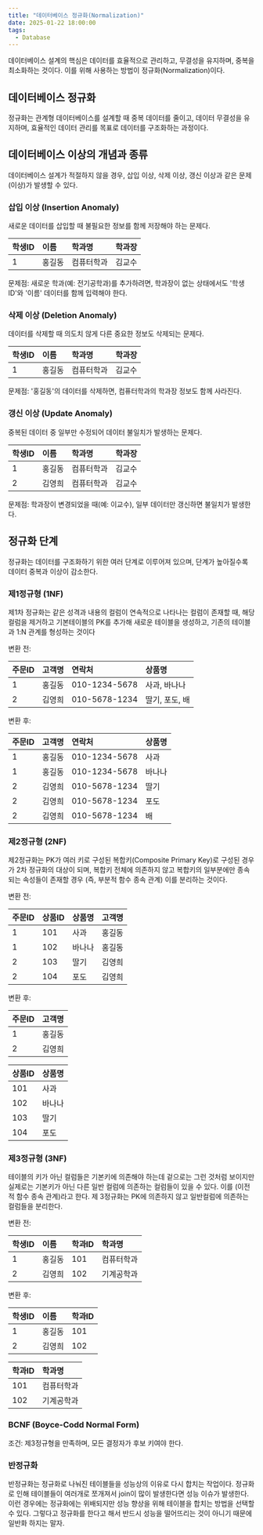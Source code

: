 ```yaml
---
title: "데이터베이스 정규화(Normalization)"
date: 2025-01-22 18:00:00
tags: 
  - Database
---
```


데이터베이스 설계의 핵심은 데이터를 효율적으로 관리하고,
무결성을 유지하며,
중복을 최소화하는 것이다.
이를 위해 사용하는 방법이 정규화(Normalization)이다.

## 데이터베이스 정규화

정규화는 관계형 데이터베이스를 설계할 때 중복 데이터를 줄이고, 데이터 무결성을 유지하며, 효율적인 데이터 관리를 목표로 데이터를 구조화하는 과정이다.

## 데이터베이스 이상의 개념과 종류

데이터베이스 설계가 적절하지 않을 경우, 삽입 이상, 삭제 이상, 갱신 이상과 같은 문제(이상)가 발생할 수 있다.

### 삽입 이상 (Insertion Anomaly)

새로운 데이터를 삽입할 때 불필요한 정보를 함께 저장해야 하는 문제다.

| 학생ID | 이름  | 학과명   | 학과장 |
|:-----|:----|:------|:----|
| 1    | 홍길동 | 컴퓨터학과 | 김교수 |

문제점: 새로운 학과(예: 전기공학과)를 추가하려면, 학과장이 없는 상태에서도 '학생ID'와 '이름' 데이터를 함께 입력해야 한다.

### 삭제 이상 (Deletion Anomaly)

데이터를 삭제할 때 의도치 않게 다른 중요한 정보도 삭제되는 문제다.

| 학생ID | 이름  | 학과명   | 학과장 |
|:-----|:----|:------|:----|
| 1    | 홍길동 | 컴퓨터학과 | 김교수 |

문제점: '홍길동'의 데이터를 삭제하면, 컴퓨터학과의 학과장 정보도 함께 사라진다.

### 갱신 이상 (Update Anomaly)

중복된 데이터 중 일부만 수정되어 데이터 불일치가 발생하는 문제다.

| 학생ID | 이름  | 학과명   | 학과장 |
|:-----|:----|:------|:----|
| 1    | 홍길동 | 컴퓨터학과 | 김교수 |
| 2    | 김영희 | 컴퓨터학과 | 김교수 |
문제점: 학과장이 변경되었을 때(예: 이교수), 일부 데이터만 갱신하면 불일치가 발생한다.

## 정규화 단계

정규화는 데이터를 구조화하기 위한 여러 단계로 이루어져 있으며, 단계가 높아질수록 데이터 중복과 이상이 감소한다.

### 제1정규형 (1NF)

제1차 정규화는 같은 성격과 내용의 컬럼이 연속적으로 나타나는 컬럼이 존재할 때, 
해당 컬럼을 제거하고 기본테이블의 PK를 추가해 새로운 테이블을 생성하고, 기존의 테이블과 1:N 관계를 형성하는 것이다

변환 전:

| 주문ID | 고객명 | 연락처           | 상품명       |
|:-----|:----|:--------------|:----------|
| 1    | 홍길동 | 010-1234-5678 | 사과, 바나나   |
| 2    | 김영희 | 010-5678-1234 | 딸기, 포도, 배 |

변환 후:

| 주문ID | 고객명 | 연락처           | 상품명 |
|:-----|:----|:--------------|:----|
| 1    | 홍길동 | 010-1234-5678 | 사과  |
| 1    | 홍길동 | 010-1234-5678 | 바나나 |
| 2    | 김영희 | 010-5678-1234 | 딸기  |
| 2    | 김영희 | 010-5678-1234 | 포도  |
| 2    | 김영희 | 010-5678-1234 | 배   |

### 제2정규형 (2NF)

제2정규화는 PK가 여러 키로 구성된 복합키(Composite Primary Key)로 구성된 경우가 2차 정규화의 대상이 되며, 
복합키 전체에 의존하지 않고 복합키의 일부분에만 종속되는 속성들이 존재할 경우 (즉, 부분적 함수 종속 관계) 이를 분리하는 것이다.

변환 전:

| 주문ID | 상품ID | 상품명  | 고객명  |
|:-----|:-----|:-----|:-----|
| 1	   | 101  | 	사과	 | 홍길동  |
| 1	   | 102  | 	바나나 | 	홍길동 |
| 2	   | 103	 | 딸기   | 	김영희 |
| 2	   | 104	 | 포도   | 	김영희 |

변환 후:

| 주문ID | 고객명  |
|:-----|:-----|
| 1    | 	홍길동 |
| 2    | 	김영희 |

| 상품ID | 	상품명 |
|:-----|:-----|
| 101  | 	사과  |
| 102  | 	바나나 |
| 103  | 	딸기  |
| 104  | 	포도  |

### 제3정규형 (3NF)

테이블의 키가 아닌 컬럼들은 기본키에 의존해야 하는데 겉으로는 그런 것처럼 보이지만 실제로는 기본키가 아닌 다른 일반 컬럼에 의존하는 컬럼들이 있을 수 있다.
이를 (이전적 함수 종속 관계)라고 한다.
제 3정규화는 PK에 의존하지 않고 일반컬럼에 의존하는 컬럼들을 분리한다.

변환 전:

| 학생ID | 	이름	 | 학과ID | 	학과명   |
|:-----|:-----|:-----|:-------|
| 1    | 	홍길동 | 	101 | 	컴퓨터학과 |
| 2    | 	김영희 | 	102 | 	기계공학과 |

변환 후:

| 학생ID | 	이름  | 	학과ID |
|:-----|:-----|:------|
| 1    | 	홍길동 | 	101  |
| 2    | 	김영희 | 	102  |

| 학과ID | 	학과명  |
|:-----|:------|
| 101	 | 컴퓨터학과 |
| 102	 | 기계공학과 |

### BCNF (Boyce-Codd Normal Form)

조건: 제3정규형을 만족하며, 모든 결정자가 후보 키여야 한다.

### 반정규화

반정규화는 정규화로 나눠진 테이블들을 성능상의 이유로 다시 합치는 작업이다.
정규화로 인해 테이블들이 여러개로 쪼개져서 join이 많이 발생한다면 성능 이슈가 발생한다.
이런 경우에는 정규화에는 위배되지만 성능 향상을 위해 테이블을 합치는 방법을 선택할 수 있다.
그렇다고 정규화를 한다고 해서 반드시 성능을 떨어뜨리는 것이 아니기 때문에 일반화 하지는 말자.

